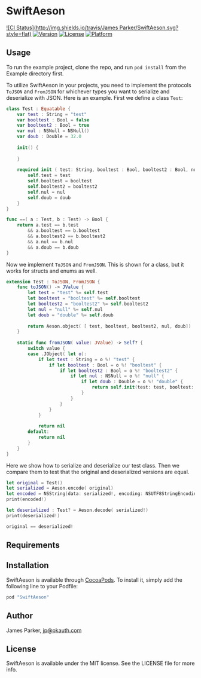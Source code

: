 # SwiftAeson

[![CI Status](http://img.shields.io/travis/James Parker/SwiftAeson.svg?style=flat)](https://travis-ci.org/PKAuth/SwiftAeson)
[![Version](https://img.shields.io/cocoapods/v/SwiftAeson.svg?style=flat)](http://cocoapods.org/pods/SwiftAeson)
[![License](https://img.shields.io/cocoapods/l/SwiftAeson.svg?style=flat)](http://cocoapods.org/pods/SwiftAeson)
[![Platform](https://img.shields.io/cocoapods/p/SwiftAeson.svg?style=flat)](http://cocoapods.org/pods/SwiftAeson)

## Usage

To run the example project, clone the repo, and run `pod install` from the Example directory first.

To utilize SwiftAeson in your projects, you need to implement the protocols `ToJSON` and `FromJSON` for whichever types you want to serialize and deserialize with JSON. 
Here is an example. First we define a class `Test`:

```swift
class Test : Equatable {
    var test : String = "test"
    var booltest : Bool = false
    var booltest2 : Bool = true
    var nul : NSNull = NSNull()
    var doub : Double = 32.0
    
    init() {
        
    }
    
    required init ( test: String, booltest : Bool, booltest2 : Bool, nul : NSNull, doub : Double) {
        self.test = test
        self.booltest = booltest
        self.booltest2 = booltest2
        self.nul = nul
        self.doub = doub
    }
}

func ==( a : Test, b : Test) -> Bool {
    return a.test == b.test
        && a.booltest == b.booltest
        && a.booltest2 == b.booltest2
        && a.nul == b.nul
        && a.doub == b.doub
}
```

Now we implement `ToJSON` and `FromJSON`. 
This is shown for a class, but it works for structs and enums as well.

```swift
extension Test : ToJSON, FromJSON {
    func toJSON() -> JValue {
        let test = "test" %= self.test
        let booltest = "booltest" %= self.booltest
        let booltest2 = "booltest2" %= self.booltest2
        let nul = "null" %= self.nul
        let doub = "double" %= self.doub
        
        return Aeson.object( [ test, booltest, booltest2, nul, doub])
    }
    
    static func fromJSON( value: JValue) -> Self? {
        switch value {
        case .JObject( let o):
            if let test : String = o %! "test" {
                if let booltest : Bool = o %! "booltest" {
                    if let booltest2 : Bool = o %! "booltest2" {
                        if let nul : NSNull = o %! "null" {
                            if let doub : Double = o %! "double" {
                                return self.init(test: test, booltest: booltest, booltest2: booltest2, nul: nul, doub: doub)
                            }
                        }
                    }
                }
            }
            
            return nil
        default:
            return nil
        }
    }
}
```

Here we show how to serialize and deserialize our test class. 
Then we compare them to test that the original and deserialized versions are equal. 

```swift
let original = Test()
let serialized = Aeson.encode( original)
let encoded = NSString(data: serialized!, encoding: NSUTF8StringEncoding)
print(encoded!)

let deserialized : Test? = Aeson.decode( serialized!)
print(deserialized!)

original == deserialized!
```

## Requirements

## Installation

SwiftAeson is available through [CocoaPods](http://cocoapods.org). To install
it, simply add the following line to your Podfile:

```ruby
pod "SwiftAeson"
```

## Author

James Parker, jp@pkauth.com

## License

SwiftAeson is available under the MIT license. See the LICENSE file for more info.
